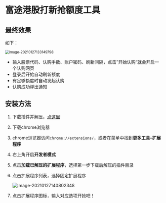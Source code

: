 # 富途港股打新抢额度工具

## 最终效果

如下：

<img src="https://i.loli.net/2021/01/27/EAXKfbz49Ind8hV.png" alt="image-20210127133149798" style="zoom: 80%;" />

- 输入股票代码、认购手数、账户密码、刷新间隔，点击”开始认购“就会开启一个认购网页
- 登录后开始自动刷新额度
- 有足够额度时自动发起认购
- 认购成功弹出通知

## 安装方法

1. 下载插件并解压，[点这里](https://github.com/bean-sprouts/futu-credit/releases)

2. 下载chrome浏览器

3. chrome浏览器访问`chrome://extensions/`，或者在菜单中找到**更多工具-扩展程序**

4. 右上角开启**开发者模式**

5. 点击**加载已解压的扩展程序**，选择第一步下载后解压的插件目录

6. 点击扩展程序列表，选择固定扩展程序

   ![image-20210127140802348](https://i.loli.net/2021/01/27/1jZI6WbTYlsdJ4A.png)

7. 点击扩展程序图标，输入对应选项开抢吧！


